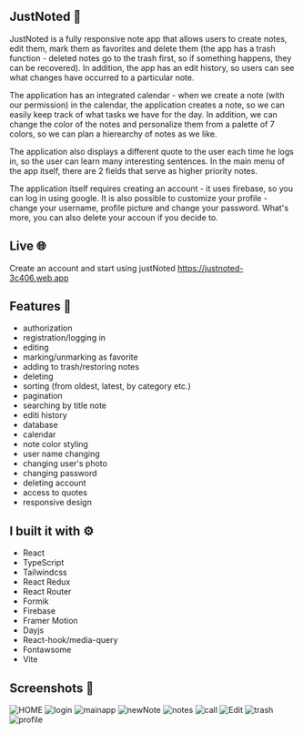 ## JustNoted :blue_book:

JustNoted is a fully responsive note app that allows users to create notes, edit them, mark them as favorites and delete them (the app has a trash function - deleted notes go to the trash first, so if something happens, they can be recovered). In addition, the app has an edit history, so users can see what changes have occurred to a particular note.

The application has an integrated calendar - when we create a note (with our permission) in the calendar, the application creates a note, so we can easily keep track of what tasks we have for the day. In addition, we can change the color of the notes and personalize them from a palette of 7 colors, so we can plan a hierearchy of notes as we like.

The application also displays a different quote to the user each time he logs in, so the user can learn many interesting sentences. In the main menu of the app itself, there are 2 fields that serve as higher priority notes.

The application itself requires creating an account - it uses firebase, so you can log in using google.
It is also possible to customize your profile - change your username, profile picture and change your password. What's more, you can also delete your accoun if you decide to.

## Live :globe_with_meridians:

Create an account and start using justNoted
https://justnoted-3c406.web.app

## Features :sparkler:

- authorization
- registration/logging in
- editing
- marking/unmarking as favorite
- adding to trash/restoring notes
- deleting
- sorting (from oldest, latest, by category etc.)
- pagination
- searching by title note
- editi history
- database
- calendar
- note color styling
- user name changing
- changing user's photo
- changing password
- deleting account
- access to quotes
- responsive design

## I built it with :gear:

- React
- TypeScript
- Tailwindcss
- React Redux
- React Router
- Formik
- Firebase
- Framer Motion
- Dayjs
- React-hook/media-query
- Fontawsome
- Vite

## Screenshots :notebook_with_decorative_cover:

![HOME](https://github.com/sepetowski/justnoted/assets/114868887/1afed376-f1b5-45f0-8c3f-b5c8cac98476)
![login](https://github.com/sepetowski/justnoted/assets/114868887/bc7f5a18-3e0d-4851-a5ec-b1ca52ede249)
![mainapp](https://github.com/sepetowski/justnoted/assets/114868887/d6414334-9746-461b-b7ae-445dc64e9daa)
![newNote](https://github.com/sepetowski/justnoted/assets/114868887/b2d9b50b-d3cf-4e41-8e18-8b67ee9cd930)
![notes](https://github.com/sepetowski/justnoted/assets/114868887/5ab47de0-aa15-4f63-9ccd-10ef2bc481de)
![call](https://github.com/sepetowski/justnoted/assets/114868887/8de38a5d-e1ab-421d-bc39-0cebfa00e5d7)
![Edit](https://github.com/sepetowski/justnoted/assets/114868887/bff35824-4ccf-4762-8fc7-ef1592fa880f)
![trash](https://github.com/sepetowski/justnoted/assets/114868887/136fd02c-e724-4292-ae9f-59a3a12374e4)
![profile](https://github.com/sepetowski/justnoted/assets/114868887/483d7f72-398b-4ccf-8355-83b63c4acb5a)
